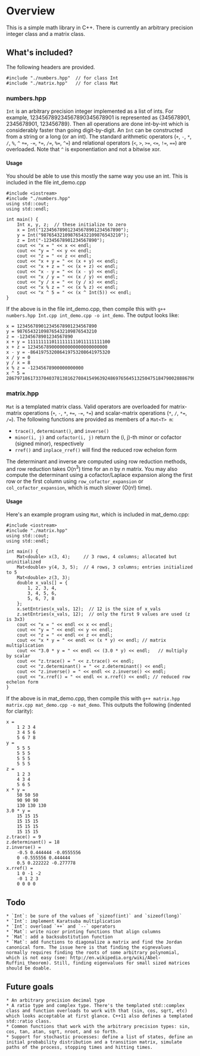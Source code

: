 Overview
========
This is a simple math library in C++. There is currently an arbitrary precision integer class and a matrix class.

What's included?
-------------
The following headers are provided. 

    #include "./numbers.hpp"  // for class Int
    #include "./matrix.hpp"   // for class Mat

### numbers.hpp ###
`Int` is an arbitrary precision integer implemented as a list of ints. For example, 123456789234567890345678901 is represented as {345678901, 2345678901, 123456789}. Then all operations are done int-by-int which is considerably faster than going digit-by-digit. An `Int` can be constructed from a string or a long (or an int). The standard arithmetic operators (`+`, `-`, `*`, `/`, `%`, `^` `+=`, `-=`, `*=`, `/=`, `%=`, `^=`) and relational operators (`<`, `>`, `>=`, `<=`, `!=`, `==`) are overloaded. Note that `^` is exponentiation and not a bitwise xor.

#### Usage ####
You should be able to use this mostly the same way you use an int. This is included in the file int_demo.cpp

    #include <iostream>
    #include "./numbers.hpp"
    using std::cout;
    using std::endl;
    
    int main() {
        Int x, y, z;  // these initialize to zero
        x = Int("123456789012345678901234567890");
        y = Int("987654321098765432109876543210");
        z = Int("-12345678901234567890");
        cout << "x = " << x << endl;
        cout << "y = " << y << endl;
        cout << "z = " << z << endl;
        cout << "x + y = " << (x + y) << endl;
        cout << "x + z = " << (x + z) << endl;
        cout << "x - y = " << (x - y) << endl;
        cout << "x / y = " << (x / y) << endl;
        cout << "y / x = " << (y / x) << endl;
        cout << "x % z = " << (x % z) << endl;
        cout << "x ^ 5 = " << (x ^ Int(5)) << endl;
    }

If the above is in the file int_demo.cpp, then compile this with `g++ numbers.hpp Int.cpp int_demo.cpp -o int_demo`. The output looks like:

    x = 123456789012345678901234567890
    y = 987654321098765432109876543210
    z = -12345678901234567890
    x + y = 1111111110111111111011111111100
    x + z = 123456789000000000000000000000
    x - y = -864197532086419753208641975320
    x / y = 0
    y / x = 8
    x % z = -12345678900000000000
    x ^ 5 = 28679718617337040378138162708415496392486976564513250475184790028886798337811616713594453748240629383657483209495862454267363852838672048294900000


### matrix.hpp ###
`Mat` is a templated matrix class. Valid operators are overloaded for matrix-matrix operations (`+`, `-`, `*`, `+=`, `-=`, `*=`) and scalar-matrix operations (`*`, `/`, `*=`, `/=`). The following functions are provided as members of a `Mat<T> m`:

* `trace()`, `determinant()`, and `inverse()`
* `minor(i, j)` and `cofactor(i, j)` return the (i, j)-th minor or cofactor (signed minor), respectively
* `rref()` and `inplace_rref()` will find the reduced row echelon form

The determinant and inverse are computed using row reduction methods, and row reduction takes O(n<sup>3</sup>) time for an _n_ by _n_ matrix. You may also compute the determinant using a cofactor/Laplace expansion along the first row or the first column using `row_cofactor_expansion` or `col_cofactor_expansion`, which is much slower (O(n!) time).

#### Usage ####
Here's an example program using `Mat`, which is included in mat_demo.cpp:

    #include <iostream>
    #include "./matrix.hpp"
    using std::cout;
    using std::endl;
    
    int main() {
        Mat<double> x(3, 4);     // 3 rows, 4 columns; allocated but uninitialized
        Mat<double> y(4, 3, 5);  // 4 rows, 3 columns; entries initialized to 5
        Mat<double> z(3, 3);
        double x_vals[] = {
            1, 2, 3, 4,
            3, 4, 5, 6,
            5, 6, 7, 8
        };
        x.setEntries(x_vals, 12);  // 12 is the size of x_vals
        z.setEntries(x_vals, 12);  // only the first 9 values are used (z is 3x3)
        cout << "x = " << endl << x << endl;
        cout << "y = " << endl << y << endl;
        cout << "z = " << endl << z << endl;
        cout << "x * y = " << endl << (x * y) << endl; // matrix multiplication
        cout << "3.0 * y = " << endl << (3.0 * y) << endl;   // multiply by scalar
        cout << "z.trace() = " << z.trace() << endl;
        cout << "z.determinant() = " << z.determinant() << endl;
        cout << "z.inverse() = " << endl << z.inverse() << endl;
        cout << "x.rref() = " << endl << x.rref() << endl; // reduced row echelon form
    }

If the above is in mat_demo.cpp, then compile this with `g++ matrix.hpp matrix.cpp mat_demo.cpp -o mat_demo`. This outputs the following (indented for clarity):

    x = 
        1 2 3 4 
        3 4 5 6 
        5 6 7 8 
    y = 
        5 5 5 
        5 5 5 
        5 5 5 
        5 5 5 
    z = 
        1 2 3 
        4 3 4 
        5 6 5 
    x * y = 
        50 50 50 
        90 90 90 
        130 130 130 
    3.0 * y = 
        15 15 15 
        15 15 15 
        15 15 15 
        15 15 15 
    z.trace() = 9
    z.determinant() = 18
    z.inverse() = 
        -0.5 0.444444 -0.0555556 
        0 -0.555556 0.444444 
        0.5 0.222222 -0.277778 
    x.rref() = 
        1 0 -1 -2 
        -0 1 2 3 
        0 0 0 0 

Todo
----

    * `Int`: be sure of the values of `sizeof(int)` and `sizeof(long)`
    * `Int`: implement Karatsuba multiplication 
    * `Int`: overload `++` and `--` operators
    * `Mat`: write nicer printing functions that align columns
    * `Mat`: add a backsubstitution function
    * `Mat`: add functions to diagonalize a matrix and find the Jordan canonical form. The issue here is that finding the eignevalues normally requires finding the roots of some arbitrary polynomial, which is not easy (see: http://en.wikipedia.org/wiki/Abel-Ruffini_theorem). Still, finding eigenvalues for small sized matrices should be doable.

Future goals 
------------

    * An arbitrary precision decimal type
    * A ratio type and complex type. There's the templated std::complex class and function overloads to work with that (sin, cos, sqrt, etc) which looks acceptable at first glance. C++11 also defines a templated std::ratio class. 
    * Common functions that work with the arbitrary precision types: sin, cos, tan, atan, sqrt, nroot, and so forth.
    * Support for stochastic processes: define a list of states, define an initial probability distribution and a transition matrix, simulate paths of the process, stopping times and hitting times.
